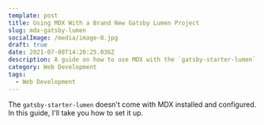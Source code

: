 ```yaml
---
template: post
title: Using MDX With a Brand New Gatsby Lumen Project
slug: mdx-gatsby-lumen
socialImage: /media/image-0.jpg
draft: true
date: 2021-07-08T14:20:25.036Z
description: A guide on how to use MDX with the `gatsby-starter-lumen` project.
category: Web Development
tags:
  - Web Development
---
```

The `gatsby-starter-lumen` doesn't come with MDX installed and configured. In this guide, I'll take you how to set it up.